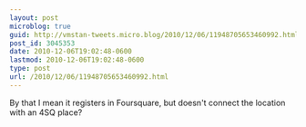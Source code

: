```yaml
---
layout: post
microblog: true
guid: http://vmstan-tweets.micro.blog/2010/12/06/11948705653460992.html
post_id: 3045353
date: 2010-12-06T19:02:48-0600
lastmod: 2010-12-06T19:02:48-0600
type: post
url: /2010/12/06/11948705653460992.html
---
```

By that I mean it registers in Foursquare, but doesn't connect the location with an 4SQ place?
